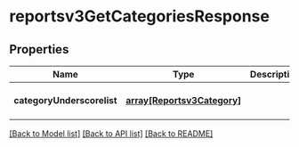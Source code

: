 # reportsv3GetCategoriesResponse

## Properties
Name | Type | Description | Notes
------------ | ------------- | ------------- | -------------
**categoryUnderscorelist** | [**array[Reportsv3Category]**](Reportsv3Category.md) |  | [optional] [default to null]

[[Back to Model list]](../README.md#documentation-for-models) [[Back to API list]](../README.md#documentation-for-api-endpoints) [[Back to README]](../README.md)


